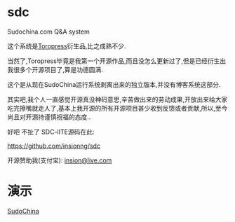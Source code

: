 sdc
===

Sudochina.com  Q&amp;A system

这个系统是[Toropress](https://github.com/insionng/toropress)衍生品,比之成熟不少.

当然了,Toropress毕竟是我第一个开源作品,而且没怎么更新过了,但是已经衍生出我很多个开源项目了,算是功德圆满.

这个是从现在SudoChina运行系统剥离出来的独立版本,并没有博客系统这部分.

其实吧,我个人一直感觉开源真没神码意思,辛苦做出来的劳动成果,开放出来给大家吃完擦嘴就走人了,基本上我开源的所有开源项目甚少收到反馈或者贡献,所以,至今尚且对开源持谨慎祝福的态度..


好吧 不扯了 SDC-lITE源码在此:

https://github.com/insionng/sdc


开源赞助我(支付宝): insion@live.com


演示
===

[SudoChina](http://sudochina.com/)